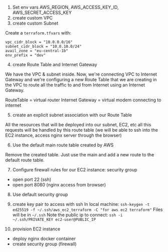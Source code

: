 1. Set env vars AWS_REGION, AWS_ACCESS_KEY_ID, AWS_SECRET_ACCESS_KEY
2. create custom VPC
3. create custom Subnet

Create a `terraform.tfvars` with:

```
vpc_cidr_block = "10.0.0.0/16"
subnet_cidr_block = "10.0.10.0/24"
avail_zone = "eu-central-1b"
env_prefix = "dev"
```

4. create Route Table and Internet Gateway

We have the VPC & subnet inside. Now, we're connecting VPC to Internet Gateway and we're configuring a new Route Table that we are creating in the VPC to route all the traffic to and from Internet using an Internet Gateway.

RouteTable = virtual router
Internet Gateway = virtual modem connecting to internet

5. create an explicit subnet association with our Route Table

All the resources that will be deployed into our subnet, EC2, etc all this requests will be handled by this route table (we will be able to ssh into the EC2 instance, access nginx server through the browser)

6. Use the default main route table created by AWS

Remove the created table. Just use the main and add a new route to the default route table.

7. Configure firewall rules for our EC2 instance: security group

- open port 22 (ssh)
- open port 8080 (nginx access from browser)

8. Use default security group

9. create key pair to access with ssh
   In local machine: `ssh-keygen -t ed25519 -f ~/.ssh/aws_ec2_terraform -C "for aws ec2 terraform"`
   Files will be in `~/.ssh`
   Note the public ip to connect: `ssh -i ~/.ssh/PRIVATE_KEY ec2-user@PUBLIC_IP`

10. provision EC2 instance

- deploy nginx docker container
- create security group (firewall)
